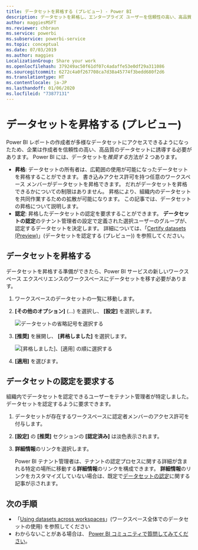 ```yaml
---
title: データセットを昇格する (プレビュー) - Power BI
description: データセットを昇格し、エンタープライズ ユーザーを信頼性の高い、高品質なデータセットに誘導する方法について説明します。
author: maggiesMSFT
ms.reviewer: chbraun
ms.service: powerbi
ms.subservice: powerbi-service
ms.topic: conceptual
ms.date: 07/03/2019
ms.author: maggies
LocalizationGroup: Share your work
ms.openlocfilehash: 379249ac50f61df07c4adaffe53e0df29a311086
ms.sourcegitcommit: 6272c4a0f267708ca7d38a45774f3bedd680f2d6
ms.translationtype: HT
ms.contentlocale: ja-JP
ms.lasthandoff: 01/06/2020
ms.locfileid: "73877131"
---
```

# <a name="promote-your-dataset-preview"></a>データセットを昇格する (プレビュー)

Power BI レポートの作成者が多様なデータセットにアクセスできるようになったため、企業は作成者を信頼性の高い、高品質のデータセットに誘導する必要があります。 Power BI には、データセットを*推奨する*方法が 2 つあります。

- **昇格**: データセットの所有者は、広範囲の使用が可能になったデータセットを昇格することができます。 書き込みアクセス許可を持つ任意のワークスペース メンバーがデータセットを昇格できます。 だれがデータセットを昇格できるかについての制限はありません。 昇格により、組織内のデータセットを共同作業するための拡散が可能になります。 この記事では、データセットの昇格について説明します。
- **認定**: 昇格したデータセットの認定を要求することができます。 **データセットの認定**のテナント管理者の設定で定義された選択ユーザーのグループが、認定するデータセットを決定します。 詳細については、「[Certify datasets (Preview)](service-datasets-certify.md)」(データセットを認定する (プレビュー)) を参照してください。

## <a name="promote-a-dataset"></a>データセットを昇格する

データセットを昇格する準備ができたら、Power BI サービスの新しいワークスペース エクスペリエンスのワークスペースにデータセットを移す必要があります。

1. ワークスペースのデータセットの一覧に移動します。
 
1. **[その他のオプション]** (...) を選択し、 **[設定]** を選択します。

    ![データセットの省略記号を選択する](media/service-datasets-certify-promote/power-bi-dataset-settings.png)

1. **[推奨]** を展開し、 **[昇格しました]** を選択します。

    ![[昇格しました]、[適用] の順に選択する](media/service-datasets-certify-promote/power-bi-dataset-promoted-endorsement.png)

1. **[適用]** を選びます。

## <a name="request-dataset-certification"></a>データセットの認定を要求する

組織内でデータセットを認定できるユーザーをテナント管理者が特定しました。 データセットを認定するように要求できます。

1. データセットが存在するワークスペースに認定者メンバーのアクセス許可を付与します。

1. **[設定]** の **[推奨]** セクションの **[認定済み]** は淡色表示されます。

1. **詳細情報**のリンクを選択します。

    Power BI テナント管理者は、テナントの認定プロセスに関する詳細が含まれる特定の場所に移動する**詳細情報**のリンクを構成できます。   **詳細情報**のリンクをカスタマイズしていない場合は、既定で[データセットの認定](service-datasets-certify.md)に関する記事が示されます。

## <a name="next-steps"></a>次の手順

* 「[Using datasets across workspaces](service-datasets-across-workspaces.md)」(ワークスペース全体でのデータセットの使用) を参照してください
* わからないことがある場合は、 [Power BI コミュニティで質問してみてください](https://community.powerbi.com/)。
